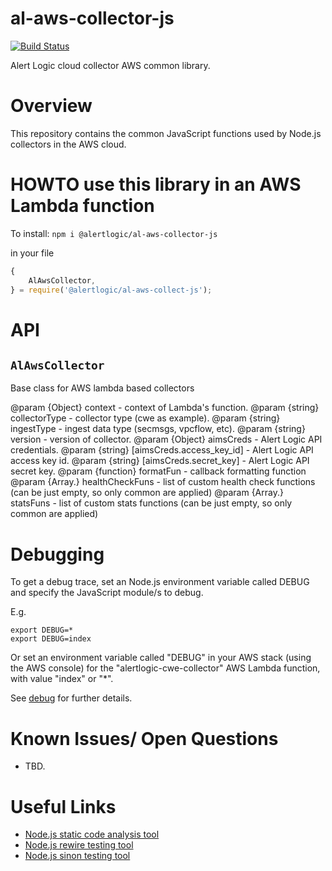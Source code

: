 # al-aws-collector-js

[![Build Status](https://secure.travis-ci.org/alertlogic/al-aws-collector-js.png?branch=master)](http://travis-ci.org/alertlogic/al-aws-collector-js)

Alert Logic cloud collector AWS common library.


# Overview

This repository contains the common JavaScript functions used by Node.js collectors in the AWS cloud.  

# HOWTO use this library in an AWS Lambda function

To install:
`npm i @alertlogic/al-aws-collector-js`

in your file
```javascript
{
    AlAwsCollector,
} = require('@alertlogic/al-aws-collect-js');
```

# API

## `AlAwsCollector`
Base class for AWS lambda based collectors

@param {Object} context - context of Lambda's function.
@param {string} collectorType - collector type (cwe as example).
@param {string} ingestType - ingest data type (secmsgs, vpcflow, etc).
@param {string} version - version of collector.
@param {Object} aimsCreds - Alert Logic API credentials.
@param {string} [aimsCreds.access_key_id] - Alert Logic API access key id.
@param {string} [aimsCreds.secret_key] - Alert Logic API secret key.
@param {function} formatFun - callback formatting function
@param {Array.<function>} healthCheckFuns - list of custom health check functions (can be just empty, so only common are applied)
@param {Array.<function>} statsFuns - list of custom stats functions (can be just empty, so only common are applied)

# Debugging

To get a debug trace, set an Node.js environment variable called DEBUG and
specify the JavaScript module/s to debug.

E.g.

```
export DEBUG=*
export DEBUG=index
```

Or set an environment variable called "DEBUG" in your AWS stack (using the AWS 
console) for the "alertlogic-cwe-collector" AWS Lambda function, with 
value "index" or "*".

See [debug](https://www.npmjs.com/package/debug) for further details.

# Known Issues/ Open Questions

- TBD.

# Useful Links

- [Node.js static code analysis tool](http://jshint.com/install/)
- [Node.js rewire testing tool](https://github.com/jhnns/rewire)
- [Node.js sinon testing tool](http://sinonjs.org/)
